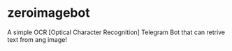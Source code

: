 # zeroimagebot
A simple OCR [Optical Character Recognition] Telegram Bot that can retrive text from ang image! 
